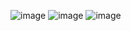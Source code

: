 ![image](https://user-images.githubusercontent.com/90375458/140708271-e414cda4-8ec4-41cd-b3df-5ff51e01394c.png)
![image](https://user-images.githubusercontent.com/90375458/140704776-c08cad36-29c5-4741-aaba-0955e72ca38d.png)
![image](https://user-images.githubusercontent.com/90375458/140708348-26a2d6c2-f6e4-42c0-8e3b-a66e7bb37b2a.png)

